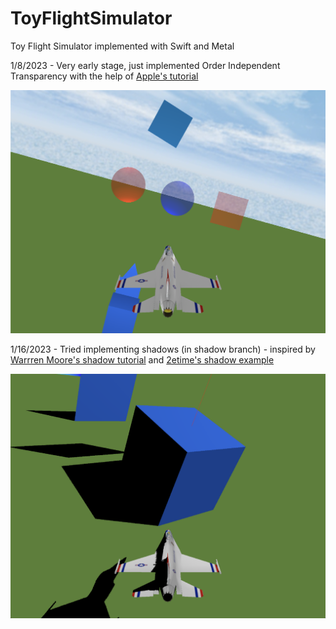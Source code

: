 # ToyFlightSimulator
Toy Flight Simulator implemented with Swift and Metal

1/8/2023 - Very early stage, just implemented Order Independent Transparency with the help of [Apple's tutorial](https://developer.apple.com/documentation/metal/metal_sample_code_library/implementing_order-independent_transparency_with_image_blocks)

![Toy Flight Sim](ToyFlightSim.png)


1/16/2023 - Tried implementing shadows (in shadow branch) - inspired by [Warrren Moore's shadow tutorial]() and [2etime's shadow example]()

![Shadows](TFSShadows.png)